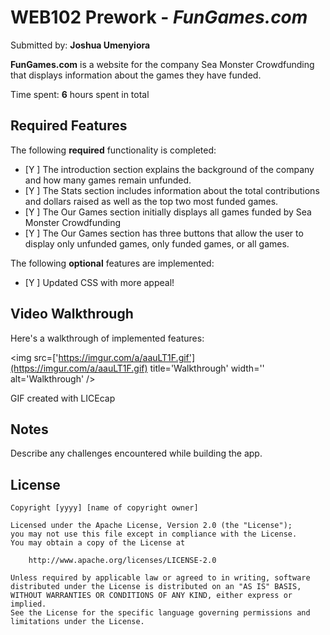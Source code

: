 # WEB102 Prework - *FunGames.com*

Submitted by: **Joshua Umenyiora**

**FunGames.com** is a website for the company Sea Monster Crowdfunding that displays information about the games they have funded.

Time spent: **6** hours spent in total

## Required Features

The following **required** functionality is completed:

* [Y ] The introduction section explains the background of the company and how many games remain unfunded.
* [Y ] The Stats section includes information about the total contributions and dollars raised as well as the top two most funded games.
* [Y ] The Our Games section initially displays all games funded by Sea Monster Crowdfunding
* [Y ] The Our Games section has three buttons that allow the user to display only unfunded games, only funded games, or all games.

The following **optional** features are implemented:

* [Y ] Updated CSS with more appeal!

## Video Walkthrough

Here's a walkthrough of implemented features:

<img src=['https://imgur.com/a/aauLT1F.gif'](https://imgur.com/a/aauLT1F.gif) title='Walkthrough' width='' alt='Walkthrough' />

<!-- Replace this with whatever GIF tool you used! -->
GIF created with LICEcap 
<!-- Recommended tools:
[Kap](https://getkap.co/) for macOS
[ScreenToGif](https://www.screentogif.com/) for Windows
[peek](https://github.com/phw/peek) for Linux. -->

## Notes

Describe any challenges encountered while building the app.

## License

    Copyright [yyyy] [name of copyright owner]

    Licensed under the Apache License, Version 2.0 (the "License");
    you may not use this file except in compliance with the License.
    You may obtain a copy of the License at

        http://www.apache.org/licenses/LICENSE-2.0

    Unless required by applicable law or agreed to in writing, software
    distributed under the License is distributed on an "AS IS" BASIS,
    WITHOUT WARRANTIES OR CONDITIONS OF ANY KIND, either express or implied.
    See the License for the specific language governing permissions and
    limitations under the License.
